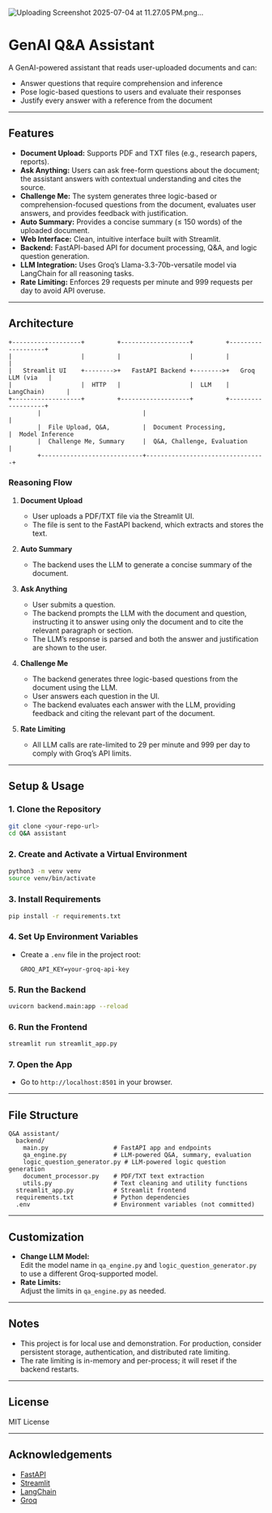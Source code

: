 
![Uploading Screenshot 2025-07-04 at 11.27.05 PM.png…]()

# GenAI Q&A Assistant

A GenAI-powered assistant that reads user-uploaded documents and can:
- Answer questions that require comprehension and inference
- Pose logic-based questions to users and evaluate their responses
- Justify every answer with a reference from the document

---

## Features

- **Document Upload:** Supports PDF and TXT files (e.g., research papers, reports).
- **Ask Anything:** Users can ask free-form questions about the document; the assistant answers with contextual understanding and cites the source.
- **Challenge Me:** The system generates three logic-based or comprehension-focused questions from the document, evaluates user answers, and provides feedback with justification.
- **Auto Summary:** Provides a concise summary (≤ 150 words) of the uploaded document.
- **Web Interface:** Clean, intuitive interface built with Streamlit.
- **Backend:** FastAPI-based API for document processing, Q&A, and logic question generation.
- **LLM Integration:** Uses Groq’s Llama-3.3-70b-versatile model via LangChain for all reasoning tasks.
- **Rate Limiting:** Enforces 29 requests per minute and 999 requests per day to avoid API overuse.

---

## Architecture

```
+-------------------+         +-------------------+         +-------------------+
|                   |         |                   |         |                   |
|   Streamlit UI    +-------->+   FastAPI Backend +-------->+   Groq LLM (via   |
|                   |  HTTP   |                   |  LLM    |   LangChain)      |
+-------------------+         +-------------------+         +-------------------+
        |                            |                                 |
        |  File Upload, Q&A,         |  Document Processing,           |  Model Inference
        |  Challenge Me, Summary     |  Q&A, Challenge, Evaluation     |
        +----------------------------+---------------------------------+
```

### Reasoning Flow

1. **Document Upload**
   - User uploads a PDF/TXT file via the Streamlit UI.
   - The file is sent to the FastAPI backend, which extracts and stores the text.

2. **Auto Summary**
   - The backend uses the LLM to generate a concise summary of the document.

3. **Ask Anything**
   - User submits a question.
   - The backend prompts the LLM with the document and question, instructing it to answer using only the document and to cite the relevant paragraph or section.
   - The LLM’s response is parsed and both the answer and justification are shown to the user.

4. **Challenge Me**
   - The backend generates three logic-based questions from the document using the LLM.
   - User answers each question in the UI.
   - The backend evaluates each answer with the LLM, providing feedback and citing the relevant part of the document.

5. **Rate Limiting**
   - All LLM calls are rate-limited to 29 per minute and 999 per day to comply with Groq’s API limits.

---

## Setup & Usage

### 1. Clone the Repository

```bash
git clone <your-repo-url>
cd Q&A assistant
```

### 2. Create and Activate a Virtual Environment

```bash
python3 -m venv venv
source venv/bin/activate
```

### 3. Install Requirements

```bash
pip install -r requirements.txt
```

### 4. Set Up Environment Variables

- Create a `.env` file in the project root:
  ```
  GROQ_API_KEY=your-groq-api-key
  ```

### 5. Run the Backend

```bash
uvicorn backend.main:app --reload
```

### 6. Run the Frontend

```bash
streamlit run streamlit_app.py
```

### 7. Open the App

- Go to `http://localhost:8501` in your browser.

---

## File Structure

```
Q&A assistant/
  backend/
    main.py                  # FastAPI app and endpoints
    qa_engine.py             # LLM-powered Q&A, summary, evaluation
    logic_question_generator.py # LLM-powered logic question generation
    document_processor.py    # PDF/TXT text extraction
    utils.py                 # Text cleaning and utility functions
  streamlit_app.py           # Streamlit frontend
  requirements.txt           # Python dependencies
  .env                       # Environment variables (not committed)
```

---

## Customization

- **Change LLM Model:**  
  Edit the model name in `qa_engine.py` and `logic_question_generator.py` to use a different Groq-supported model.
- **Rate Limits:**  
  Adjust the limits in `qa_engine.py` as needed.

---

## Notes

- This project is for local use and demonstration. For production, consider persistent storage, authentication, and distributed rate limiting.
- The rate limiting is in-memory and per-process; it will reset if the backend restarts.

---

## License

MIT License

---

## Acknowledgements

- [FastAPI](https://fastapi.tiangolo.com/)
- [Streamlit](https://streamlit.io/)
- [LangChain](https://python.langchain.com/)
- [Groq](https://console.groq.com/)
```
